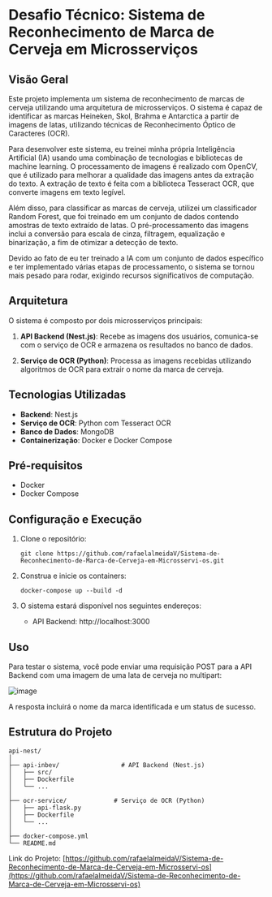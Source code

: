 # Desafio Técnico: Sistema de Reconhecimento de Marca de Cerveja em Microsserviços

## Visão Geral

Este projeto implementa um sistema de reconhecimento de marcas de cerveja utilizando uma arquitetura de microsserviços. O sistema é capaz de identificar as marcas Heineken, Skol, Brahma e Antarctica a partir de imagens de latas, utilizando técnicas de Reconhecimento Óptico de Caracteres (OCR).

Para desenvolver este sistema, eu treinei minha própria Inteligência Artificial (IA) usando uma combinação de tecnologias e bibliotecas de machine learning. O processamento de imagens é realizado com OpenCV, que é utilizado para melhorar a qualidade das imagens antes da extração do texto. A extração de texto é feita com a biblioteca Tesseract OCR, que converte imagens em texto legível.

Além disso, para classificar as marcas de cerveja, utilizei um classificador Random Forest, que foi treinado em um conjunto de dados contendo amostras de texto extraído de latas. O pré-processamento das imagens inclui a conversão para escala de cinza, filtragem, equalização e binarização, a fim de otimizar a detecção de texto.

Devido ao fato de eu ter treinado a IA com um conjunto de dados específico e ter implementado várias etapas de processamento, o sistema se tornou mais pesado para rodar, exigindo recursos significativos de computação.

## Arquitetura

O sistema é composto por dois microsserviços principais:

1. **API Backend (Nest.js)**: Recebe as imagens dos usuários, comunica-se com o serviço de OCR e armazena os resultados no banco de dados.

2. **Serviço de OCR (Python)**: Processa as imagens recebidas utilizando algoritmos de OCR para extrair o nome da marca de cerveja.

## Tecnologias Utilizadas

- **Backend**: Nest.js
- **Serviço de OCR**: Python com Tesseract OCR
- **Banco de Dados**: MongoDB
- **Containerização**: Docker e Docker Compose

## Pré-requisitos

- Docker
- Docker Compose

## Configuração e Execução

1. Clone o repositório:
   ```
   git clone https://github.com/rafaelalmeidaV/Sistema-de-Reconhecimento-de-Marca-de-Cerveja-em-Microsservi-os.git
   ```

2. Construa e inicie os containers:
   ```
   docker-compose up --build -d
   ```

3. O sistema estará disponível nos seguintes endereços:
   - API Backend: http://localhost:3000

## Uso

Para testar o sistema, você pode enviar uma requisição POST para a API Backend com uma imagem de uma lata de cerveja no multipart:

![image](https://github.com/user-attachments/assets/80ad4b1d-96af-4d06-8d26-62bfac21ba3b)


A resposta incluirá o nome da marca identificada e um status de sucesso.

## Estrutura do Projeto

```
api-nest/
│
├── api-inbev/                 # API Backend (Nest.js)
│   ├── src/
│   ├── Dockerfile
│   └── ...
│
├── ocr-service/             # Serviço de OCR (Python)
│   ├── api-flask.py
│   ├── Dockerfile
│   └── ...
│
├── docker-compose.yml
└── README.md
```




Link do Projeto: [https://github.com/rafaelalmeidaV/Sistema-de-Reconhecimento-de-Marca-de-Cerveja-em-Microsservi-os](https://github.com/rafaelalmeidaV/Sistema-de-Reconhecimento-de-Marca-de-Cerveja-em-Microsservi-os)
